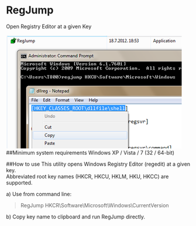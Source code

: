 # RegJump
Open Registry Editor at a given Key
<br><br>![alt text](https://github.com/T800G/RegJump/blob/master/regjump.png)<br>
##Minimum system requirements
Windows XP / Vista / 7 (32 / 64-bit)

##How to use
This utility opens Windows Registry Editor (regedit) at a given key.<br>
Abbreviated root key names (HKCR, HKCU, HKLM, HKU, HKCC) are supported.

a) Use from command line:
>RegJump  HKCR\Software\Microsoft\Windows\CurrentVersion

b) Copy key name to clipboard and run RegJump directly.
